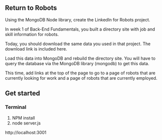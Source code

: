 
## Return to Robots

Using the MongoDB Node library, create the LinkedIn for Robots project.

In week 1 of Back-End Fundamentals, you built a directory site with job and skill information for robots.

Today, you should download the same data you used in that project. The download link is included here.

Load this data into MongoDB and rebuild the directory site. You will have to query the database via the MongoDB library (mongodb) to get this data.

This time, add links at the top of the page to go to a page of robots that are currently looking for work and a page of robots that are currently employed.

## Get started

### Terminal
1. NPM install
2. node server.js

http://localhost:3001